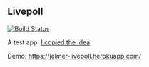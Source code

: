 Livepoll
--------

[![Build Status](https://travis-ci.org/jelmerdemaat/livepoll.svg?branch=master)](https://travis-ci.org/jelmerdemaat/livepoll)

A test app. [I copied the idea](https://twitter.com/jelmerdemaat/status/793475835625926656).


Demo: https://jelmer-livepoll.herokuapp.com/
